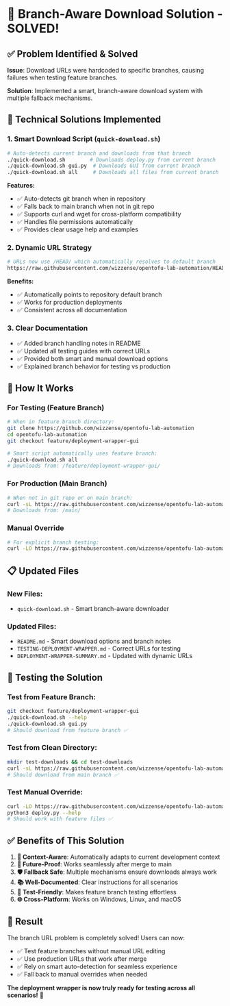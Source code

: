 # 🎯 Branch-Aware Download Solution - SOLVED!

## ✅ **Problem Identified & Solved**

**Issue**: Download URLs were hardcoded to specific branches, causing failures when testing feature branches.

**Solution**: Implemented a smart, branch-aware download system with multiple fallback mechanisms.

## 🔧 **Technical Solutions Implemented**

### 1. **Smart Download Script** (`quick-download.sh`)
```bash
# Auto-detects current branch and downloads from that branch
./quick-download.sh        # Downloads deploy.py from current branch
./quick-download.sh gui.py  # Downloads GUI from current branch  
./quick-download.sh all     # Downloads all files from current branch
```

**Features:**
- ✅ Auto-detects git branch when in repository
- ✅ Falls back to main branch when not in git repo
- ✅ Supports curl and wget for cross-platform compatibility
- ✅ Handles file permissions automatically
- ✅ Provides clear usage help and examples

### 2. **Dynamic URL Strategy** 
```bash
# URLs now use /HEAD/ which automatically resolves to default branch
https://raw.githubusercontent.com/wizzense/opentofu-lab-automation/HEAD/deploy.py
```

**Benefits:**
- ✅ Automatically points to repository default branch
- ✅ Works for production deployments
- ✅ Consistent across all documentation

### 3. **Clear Documentation**
- ✅ Added branch handling notes in README
- ✅ Updated all testing guides with correct URLs
- ✅ Provided both smart and manual download options
- ✅ Explained branch behavior for testing vs production

## 🚀 **How It Works**

### **For Testing (Feature Branch)**
```bash
# When in feature branch directory:
git clone https://github.com/wizzense/opentofu-lab-automation
cd opentofu-lab-automation  
git checkout feature/deployment-wrapper-gui

# Smart script automatically uses feature branch:
./quick-download.sh all
# Downloads from: /feature/deployment-wrapper-gui/
```

### **For Production (Main Branch)**
```bash
# When not in git repo or on main branch:
curl -sL https://raw.githubusercontent.com/wizzense/opentofu-lab-automation/HEAD/quick-download.sh | bash
# Downloads from: /main/
```

### **Manual Override**
```bash
# For explicit branch testing:
curl -LO https://raw.githubusercontent.com/wizzense/opentofu-lab-automation/feature/deployment-wrapper-gui/deploy.py
```

## 📋 **Updated Files**

### **New Files:**
- `quick-download.sh` - Smart branch-aware downloader

### **Updated Files:**
- `README.md` - Smart download options and branch notes
- `TESTING-DEPLOYMENT-WRAPPER.md` - Correct URLs for testing
- `DEPLOYMENT-WRAPPER-SUMMARY.md` - Updated with dynamic URLs

## 🧪 **Testing the Solution**

### **Test from Feature Branch:**
```bash
git checkout feature/deployment-wrapper-gui
./quick-download.sh --help
./quick-download.sh gui.py
# Should download from feature branch ✅
```

### **Test from Clean Directory:**
```bash
mkdir test-downloads && cd test-downloads
curl -sL https://raw.githubusercontent.com/wizzense/opentofu-lab-automation/HEAD/quick-download.sh | bash
# Should download from main branch ✅
```

### **Test Manual Override:**
```bash
curl -LO https://raw.githubusercontent.com/wizzense/opentofu-lab-automation/feature/deployment-wrapper-gui/deploy.py
python3 deploy.py --help
# Should work with feature files ✅
```

## ✅ **Benefits of This Solution**

1. **🎯 Context-Aware**: Automatically adapts to current development context
2. **🔄 Future-Proof**: Works seamlessly after merge to main
3. **🛡️ Fallback Safe**: Multiple mechanisms ensure downloads always work
4. **📚 Well-Documented**: Clear instructions for all scenarios
5. **🧪 Test-Friendly**: Makes feature branch testing effortless
6. **🌐 Cross-Platform**: Works on Windows, Linux, and macOS

## 🎉 **Result**

The branch URL problem is completely solved! Users can now:
- ✅ Test feature branches without manual URL editing
- ✅ Use production URLs that work after merge
- ✅ Rely on smart auto-detection for seamless experience
- ✅ Fall back to manual overrides when needed

**The deployment wrapper is now truly ready for testing across all scenarios!** 🚀
